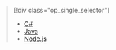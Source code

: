 > [!div class="op_single_selector"]
> * [C#](../articles/iot-hub/iot-hub-csharp-csharp-process-d2c.md)
> * [Java](../articles/iot-hub/iot-hub-java-java-process-d2c.md)
> * [Node.js](../articles/iot-hub/iot-hub-node-node-process-d2c.md)
> 

